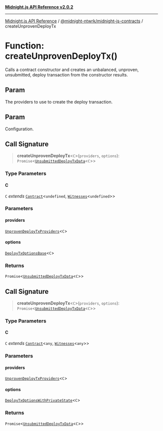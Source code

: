 [**Midnight.js API Reference v2.0.2**](../../../README.md)

***

[Midnight.js API Reference](../../../packages.md) / [@midnight-ntwrk/midnight-js-contracts](../README.md) / createUnprovenDeployTx

# Function: createUnprovenDeployTx()

Calls a contract constructor and creates an unbalanced, unproven, unsubmitted, deploy transaction
from the constructor results.

## Param

The providers to use to create the deploy transaction.

## Param

Configuration.

## Call Signature

> **createUnprovenDeployTx**\<`C`\>(`providers`, `options`): `Promise`\<[`UnsubmittedDeployTxData`](../type-aliases/UnsubmittedDeployTxData.md)\<`C`\>\>

### Type Parameters

#### C

`C` *extends* [`Contract`](../../midnight-js-types/interfaces/Contract.md)\<`undefined`, [`Witnesses`](../../midnight-js-types/type-aliases/Witnesses.md)\<`undefined`\>\>

### Parameters

#### providers

[`UnprovenDeployTxProviders`](../type-aliases/UnprovenDeployTxProviders.md)\<`C`\>

#### options

[`DeployTxOptionsBase`](../type-aliases/DeployTxOptionsBase.md)\<`C`\>

### Returns

`Promise`\<[`UnsubmittedDeployTxData`](../type-aliases/UnsubmittedDeployTxData.md)\<`C`\>\>

## Call Signature

> **createUnprovenDeployTx**\<`C`\>(`providers`, `options`): `Promise`\<[`UnsubmittedDeployTxData`](../type-aliases/UnsubmittedDeployTxData.md)\<`C`\>\>

### Type Parameters

#### C

`C` *extends* [`Contract`](../../midnight-js-types/interfaces/Contract.md)\<`any`, [`Witnesses`](../../midnight-js-types/type-aliases/Witnesses.md)\<`any`\>\>

### Parameters

#### providers

[`UnprovenDeployTxProviders`](../type-aliases/UnprovenDeployTxProviders.md)\<`C`\>

#### options

[`DeployTxOptionsWithPrivateState`](../type-aliases/DeployTxOptionsWithPrivateState.md)\<`C`\>

### Returns

`Promise`\<[`UnsubmittedDeployTxData`](../type-aliases/UnsubmittedDeployTxData.md)\<`C`\>\>
